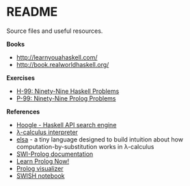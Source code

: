 # README

Source files and useful resources.

**Books**

 - http://learnyouahaskell.com/
 - http://book.realworldhaskell.org/

**Exercises**
 
 - [H-99: Ninety-Nine Haskell Problems](https://wiki.haskell.org/99_questions)
 - [P-99: Ninety-Nine Prolog Problems](https://sites.google.com/site/prologsite/prolog-problems)

**References**
 
 - [Hoogle - Haskell API search engine](https://www.haskell.org/hoogle/)
 - [λ-calculus interpreter](https://goo.gl/eBPIMU)
 - [elsa](https://github.com/ucsd-progsys/elsa) - a tiny language designed to build intuition about how computation-by-substitution works in λ-calculus
 - [SWI-Prolog documentation](http://www.swi-prolog.org/pldoc/man?section=builtin)
 - [Learn Prolog Now!](http://www.learnprolognow.org/lpnpage.php?pageid=online)
 - [Prolog visualizer](http://www.cdglabs.org/prolog/)
 - [SWISH notebook](http://swish.swi-prolog.org/example/examples.swinb)
